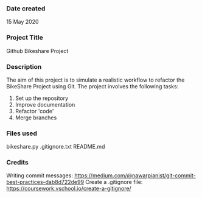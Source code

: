 ### Date created
15 May 2020

### Project Title
Github Bikeshare Project

### Description
The aim of this project is to simulate a realistic workflow to refactor the BikeShare Project using Git. The project involves the following tasks:
1. Set up the repository
2. Improve documentation
3. Refactor 'code'
5. Merge branches

### Files used
bikeshare.py
.gitignore.txt
README.md

### Credits
Writing commit messages: https://medium.com/@nawarpianist/git-commit-best-practices-dab8d722de99
Create a .gitignore file: https://coursework.vschool.io/create-a-gitignore/
